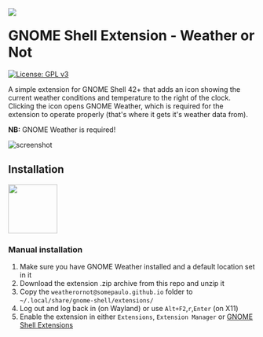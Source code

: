 <img align="left" src="https://gitlab.gnome.org/GNOME/gnome-weather/-/raw/main/data/icons/org.gnome.Weather.svg">

# GNOME Shell Extension - Weather or Not

[![License: GPL v3](https://img.shields.io/badge/License-GPL%20v3-blue.svg)](https://www.gnu.org/licenses/gpl-3.0)

A simple extension for GNOME Shell 42+ that adds an icon showing the current weather conditions and temperature to the right of the clock. Clicking the icon opens GNOME Weather, which is required for the extension to operate properly (that's where it gets it's weather data from).

**NB:** GNOME Weather is required!

![screenshot](https://user-images.githubusercontent.com/15643750/212085917-9e3288fb-2219-449d-8a3e-ae8cdfed0efe.png)

## Installation
[<img src="https://user-images.githubusercontent.com/15643750/212080370-77899e64-bae8-43f1-b67a-fc946785c4b3.png" height="100">](https://extensions.gnome.org/extension/5660/weather-or-not/)

### Manual installation
1. Make sure you have GNOME Weather installed and a default location set in it
2. Download the extension .zip archive from this repo and unzip it
3. Copy the `weatherornot@somepaulo.github.io` folder to `~/.local/share/gnome-shell/extensions/`
4. Log out and log back in (on Wayland) or use `Alt+F2`,`r`,`Enter` (on X11)
5. Enable the extension in either `Extensions`, `Extension Manager` or [GNOME Shell Extensions](https://extensions.gnome.org/)
